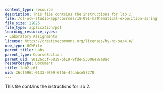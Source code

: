 ```yaml
---
content_type: resource
description: This file contains the instructions for lab 2.
file: /ol-ocw-studio-app/courses/18-091-mathematical-exposition-spring-2005/26cf596b013392996f5b4fcabce57270_lab2.pdf
file_size: 22625
file_type: application/pdf
learning_resource_types:
- Laboratory Assignments
license: https://creativecommons.org/licenses/by-nc-sa/4.0/
ocw_type: OCWFile
parent_title: Labs
parent_type: CourseSection
parent_uid: 90126c3f-6819-5b19-9fde-53006e78a8ac
resourcetype: Document
title: lab2.pdf
uid: 26cf596b-0133-9299-6f5b-4fcabce57270
---
```

This file contains the instructions for lab 2.